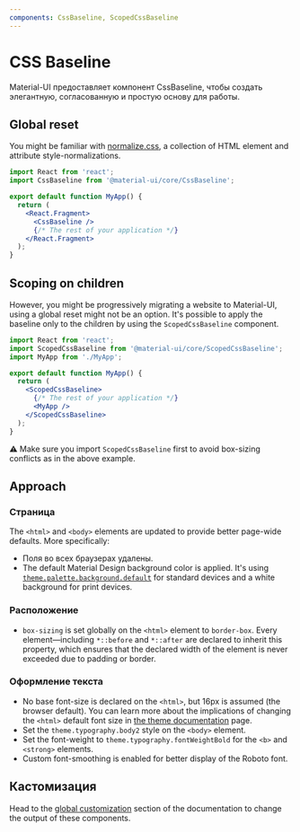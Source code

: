 ```yaml
---
components: CssBaseline, ScopedCssBaseline
---
```


# CSS Baseline

<p class="description">Material-UI предоставляет компонент CssBaseline, чтобы создать элегантную, согласованную и простую основу для работы.</p>

## Global reset

You might be familiar with [normalize.css](https://github.com/necolas/normalize.css), a collection of HTML element and attribute style-normalizations.

```jsx
import React from 'react';
import CssBaseline from '@material-ui/core/CssBaseline';

export default function MyApp() {
  return (
    <React.Fragment>
      <CssBaseline />
      {/* The rest of your application */}
    </React.Fragment>
  );
}
```

## Scoping on children

However, you might be progressively migrating a website to Material-UI, using a global reset might not be an option. It's possible to apply the baseline only to the children by using the `ScopedCssBaseline` component.

```jsx
import React from 'react';
import ScopedCssBaseline from '@material-ui/core/ScopedCssBaseline';
import MyApp from './MyApp';

export default function MyApp() {
  return (
    <ScopedCssBaseline>
      {/* The rest of your application */}
      <MyApp />
    </ScopedCssBaseline>
  );
}
```

⚠️ Make sure you import `ScopedCssBaseline` first to avoid box-sizing conflicts as in the above example.

## Approach

### Страница

The `<html>` and `<body>` elements are updated to provide better page-wide defaults. More specifically:

- Поля во всех браузерах удалены.
- The default Material Design background color is applied. It's using [`theme.palette.background.default`](/customization/default-theme/?expand-path=$.palette.background) for standard devices and a white background for print devices.

### Расположение

- `box-sizing` is set globally on the `<html>` element to `border-box`. Every element—including `*::before` and `*::after` are declared to inherit this property, which ensures that the declared width of the element is never exceeded due to padding or border.

### Оформление текста

- No base font-size is declared on the `<html>`, but 16px is assumed (the browser default). You can learn more about the implications of changing the `<html>` default font size in [the theme documentation](/customization/typography/#typography-html-font-size) page.
- Set the `theme.typography.body2` style on the `<body>` element.
- Set the font-weight to `theme.typography.fontWeightBold` for the `<b>` and `<strong>` elements.
- Custom font-smoothing is enabled for better display of the Roboto font.

## Кастомизация

Head to the [global customization](/customization/globals/#global-css) section of the documentation to change the output of these components.